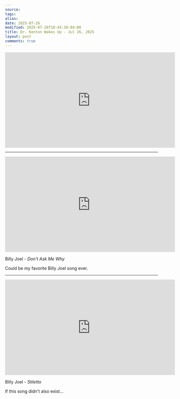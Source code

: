 ```yaml
---
source:
tags:
alias:
date: 2025-07-26
modified: 2025-07-26T10:45:38-04:00
title: Dr. Kenton Wakes Up - Jul 26, 2025
layout: post
comments: true
---
```


  

<iframe width="560" height="315" src="https://www.youtube.com/embed/3Cnt7K1tqvM" title="YouTube video player" frameborder="0" allow="accelerometer; autoplay; clipboard-write; encrypted-media; gyroscope; picture-in-picture; web-share" allowfullscreen></iframe>

---

<iframe width="560" height="315" src="https://www.youtube.com/embed/LwSWEJmQgkE?si=dhMScZrYCtDNSEy9" title="YouTube video player" frameborder="0" allow="accelerometer; autoplay; clipboard-write; encrypted-media; gyroscope; picture-in-picture; web-share" referrerpolicy="strict-origin-when-cross-origin" allowfullscreen></iframe>

Billy Joel - *Don't Ask Me Why*

Could be my favorite Billy Joel song ever.

---

<iframe width="560" height="315" src="https://www.youtube.com/embed/lmUrJ_el-SM?si=K0Ln5BWdJviFzHtJ" title="YouTube video player" frameborder="0" allow="accelerometer; autoplay; clipboard-write; encrypted-media; gyroscope; picture-in-picture; web-share" referrerpolicy="strict-origin-when-cross-origin" allowfullscreen></iframe>

Billy Joel - *Stiletto*

If this song didn't also exist...